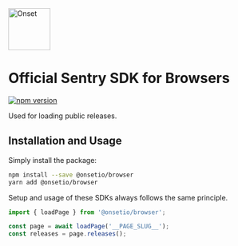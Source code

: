 <a href="https://www.onset.io/?utm_source=github&utm_medium=logo" target="_blank">
  <img src="https://www.onset.io/logo-white.png" alt="Onset" height="84">
</a>

# Official Sentry SDK for Browsers
[![npm version](https://img.shields.io/npm/v/@onsetio/browser.svg)](https://www.npmjs.com/package/@onsetio/browser)

Used for loading public releases.

## Installation and Usage

Simply install the package:

```sh
npm install --save @onsetio/browser
yarn add @onsetio/browser
```

Setup and usage of these SDKs always follows the same principle.

```js
import { loadPage } from '@onsetio/browser';

const page = await loadPage('__PAGE_SLUG__');
const releases = page.releases();
```
